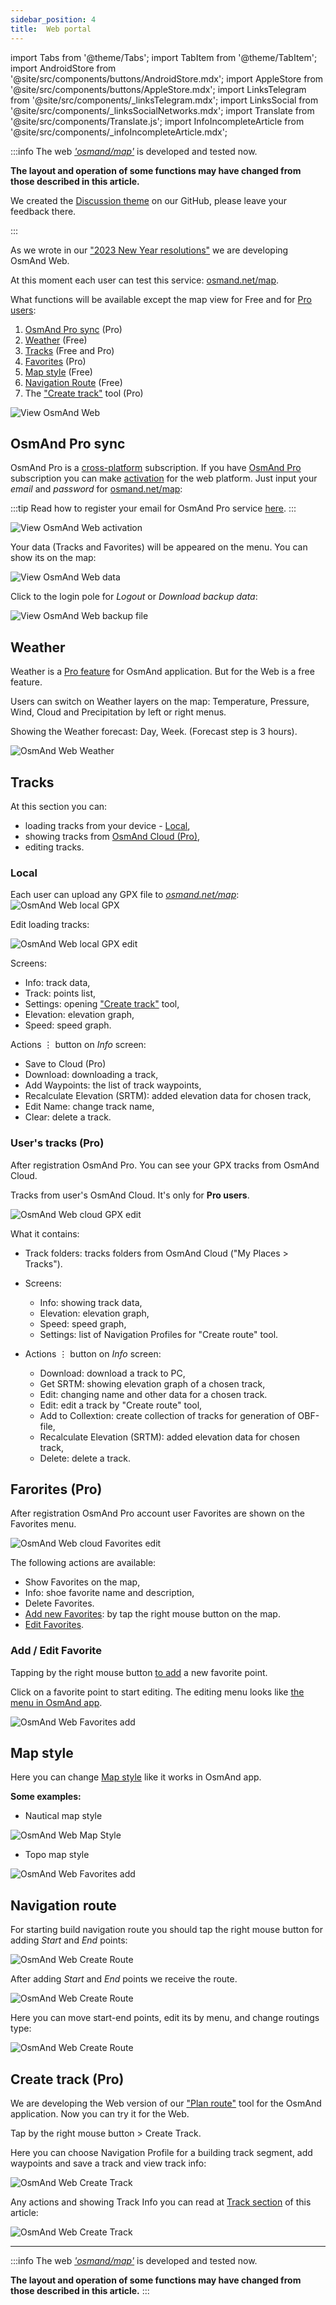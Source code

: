 ```yaml
---
sidebar_position: 4
title:  Web portal
---
```


import Tabs from '@theme/Tabs';
import TabItem from '@theme/TabItem';
import AndroidStore from '@site/src/components/buttons/AndroidStore.mdx';
import AppleStore from '@site/src/components/buttons/AppleStore.mdx';
import LinksTelegram from '@site/src/components/_linksTelegram.mdx';
import LinksSocial from '@site/src/components/_linksSocialNetworks.mdx';
import Translate from '@site/src/components/Translate.js';
import InfoIncompleteArticle from '@site/src/components/_infoIncompleteArticle.mdx';


:::info
The web [_'osmand/map'_](https://osmand.net/map/) is developed and tested now. 

**The layout and operation of some functions may have changed from those described in this article.**

We created the [Discussion theme](https://github.com/osmandapp/OsmAnd/discussions/16567) on our GitHub, please leave your feedback there.

:::

As we wrote in our ["2023 New Year resolutions"](https://osmand.net/blog/ny-resolutions-2023#web) we are developing OsmAnd Web. 

At this moment each user can test this service:  [osmand.net/map](https://osmand.net/map/).

What functions will be available except the map view for Free and for [Pro users](../purchases/android.md#osmand-pro):

1. [OsmAnd Pro sync](#osmand-pro-sync) (Pro)
2. [Weather](#weather) (Free)
3. [Tracks](#weather) (Free and Pro)
4. [Favorites](#farorites-pro) (Pro)
5. [Map style](#map-style) (Free)
6. [Navigation Route](#navigation-route) (Free)
7. The ["Create track"](#create-track-pro) tool (Pro)

![View OsmAnd Web](@site/static/img/web/web.png)


## OsmAnd Pro sync

OsmAnd Pro is a [cross-platform](../troubleshooting/setup.md#cross-platform) subscription. 
If you have [OsmAnd Pro](../purchases/index.md) subscription you can make [activation](../troubleshooting/setup.md#cross-platform) for the web platform. Just input your _email_ and _password_ for [osmand.net/map](https://osmand.net/map/):

:::tip
Read how to register your email for OsmAnd Pro service [here](../troubleshooting/setup.md#cross-platform).
:::

![View OsmAnd Web activation](@site/static/img/web/web_pro_activation.png)

Your data (Tracks and Favorites) will be appeared on the menu. You can show its on the map:

![View OsmAnd Web data](@site/static/img/web/web_data.png)


Click to the login pole for _Logout_ or _Download backup data_:

![View OsmAnd Web backup file](@site/static/img/web/web_backup_file.png)

## Weather

Weather is a [Pro feature](../purchases/index.md) for OsmAnd application. But for the Web is a free feature. 

Users can switch on Weather layers on the map: Temperature, Pressure, Wind, Cloud and Precipitation by left or right menus.

Showing the Weather forecast: Day, Week. (Forecast step is 3 hours).

![OsmAnd Web Weather](@site/static/img/web/web_weather.png)

## Tracks

At this section you can:
- loading tracks from your device - [Local](#local),
- showing tracks from [OsmAnd Cloud (Pro)](#users-tracks-pro),
- editing tracks.

### Local

Each user can upload any GPX file to [_osmand.net/map_](https://osmand.net/map):
![OsmAnd Web local GPX](@site/static/img/web/web_local_gpx.png)

Edit loading tracks:

![OsmAnd Web local GPX edit](@site/static/img/web/web_local_gpx_edit.png)

Screens:
- Info: track data,
- Track: points list,
- Settings: opening ["Create track"](#create-track-pro) tool,
- Elevation: elevation graph,
- Speed: speed graph.

Actions &#8942; button on _Info_ screen:
- Save to Cloud (Pro)
- Download: downloading a track,
- Add Waypoints: the list of track waypoints,
- Recalculate Elevation (SRTM): added elevation data for chosen track,
- Edit Name: change track name,
- Clear: delete a track.


### User's tracks (Pro)

After registration OsmAnd Pro. You can see your GPX tracks from OsmAnd Cloud.

Tracks from user's OsmAnd Cloud. It's only for **Pro users**.

![OsmAnd Web cloud GPX edit](@site/static/img/web/web_cloud_gpx_edit.png)


What it contains:

- Track folders: tracks folders from OsmAnd Cloud ("My Places > Tracks").

- Screens:
  - Info: showing track data,
  - Elevation: elevation graph,
  - Speed: speed graph,
  - Settings: list of Navigation Profiles for "Create route" tool.

- Actions &#8942; button on _Info_ screen:
  - Download: download a track to PC,
  - Get SRTM: showing elevation graph of a chosen track,
  - Edit: changing name and other data for a chosen track.
  - Edit: edit a track by "Create route" tool,
  - Add to Collextion: create collection of tracks for generation of OBF-file,
  - Recalculate Elevation (SRTM): added elevation data for chosen track,
  - Delete: delete a track.

## Farorites (Pro)

After registration OsmAnd Pro account user Favorites are shown on the Favorites menu.

![OsmAnd Web cloud Favorites edit](@site/static/img/web/web_cloud_favorites_edit.png)

The following actions are available:
- Show Favorites on the map,
- Info: shoe favorite name and description,
- Delete Favorites.
- [Add new Favorites](#add--edit-favorite): by tap the right mouse button on the map.
- [Edit Favorites](#add--edit-favorite).
  
### Add / Edit Favorite

Tapping by the right mouse button [to add](../personal/favorites.md#edit) a new favorite point.

Click on a favorite point to start editing. The editing menu looks like [the menu in OsmAnd app](../personal/favorites.md#create).

![OsmAnd Web Favorites add](@site/static/img/web/web_favorites_add.png)


## Map style

Here you can change [Map style](../map/vector-maps.md) like it works in OsmAnd app.

**Some examples:**

- Nautical map style

![OsmAnd Web Map Style](@site/static/img/web/web_map_style_nautical.png)

- Topo map style

![OsmAnd Web Favorites add](@site/static/img/web/web_map_style_topo.png)

## Navigation route

For starting build navigation route you should tap the right mouse button for adding _Start_ and _End_ points:

![OsmAnd Web Create Route](@site/static/img/web/web_create_route.png)

After adding _Start_ and _End_ points we receive the route.

![OsmAnd Web Create Route](@site/static/img/web/web_create_route_1.png)

Here you can move start-end points, edit its by menu, and change routings type:

![OsmAnd Web Create Route](@site/static/img/web/web_create_route_2.png)

## Create track (Pro)

We are developing the Web version of our ["Plan route"](../plan-route/create-route.md) tool for the OsmAnd application. Now you can try it for the Web.

Tap by the right mouse button > Create Track.

Here you can choose Navigation Profile for a building track segment, add waypoints and save a track and view track info:

![OsmAnd Web Create Track](@site/static/img/web/web_create_track.png)

Any actions and showing Track Info you can read at [Track section](#tracks) of this article:

![OsmAnd Web Create Track](@site/static/img/web/web_create_track_info.png)


_____________


:::info
The web [_'osmand/map'_](https://osmand.net/map/) is developed and tested now. 

**The layout and operation of some functions may have changed from those described in this article.**
:::

<LinksSocial/>
<LinksTelegram/>
